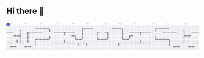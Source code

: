 ## Hi there 👋

<picture>
  <source media="(prefers-color-scheme: dark)" srcset="https://raw.githubusercontent.com/Pedro-H-F-Silva/Pedro-H-F-Silva/output/pacman-contribution-graph-dark.svg">
  <source media="(prefers-color-scheme: light)" srcset="https://raw.githubusercontent.com/Pedro-H-F-Silva/Pedro-H-F-Silva/output/pacman-contribution-graph.svg">
  <img alt="pacman contribution graph" src="https://raw.githubusercontent.com/Pedro-H-F-Silva/Pedro-H-F-Silva/output/pacman-contribution-graph.svg">
</picture>

###
